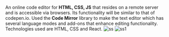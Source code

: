 An online code editor for **HTML, CSS, JS** that resides on a remote server and is accessible via browsers. Its functionality will be similar to that of codepen.io. Used the **Code Mirror** library to make the text editor which has several language modes and add-ons that enhance editing functionality. Technologies used are HTML, CSS and React.
![ss](https://user-images.githubusercontent.com/69984375/133000201-8ca13d8d-df3c-4bba-b359-27d22e89222c.PNG)
![ss1](https://user-images.githubusercontent.com/69984375/133000202-053bbd86-55d4-44b7-bbd0-f303af3454ca.PNG)
